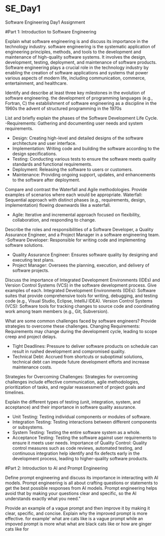 # SE_Day1
Software Engineering Day1 Assignment

#Part 1: Introduction to Software Engineering

Explain what software engineering is and discuss its importance in the technology industry.
software engineering is the systematic application of engineering principles, methods, and tools to the development and maintenance of high-quality software systems. It involves the design, development, testing, deployment, and maintenance of software products.
Software engineering plays a crucial role in the technology industry by enabling the creation of software applications and systems that power various aspects of modern life, including communication, commerce, entertainment, and healthcare.

Identify and describe at least three key milestones in the evolution of software engineering.
the development of programming languages (e.g., Fortran, C) 
the establishment of software engineering as a discipline in the 1960s 
the advent of structured programming in the 1970s

List and briefly explain the phases of the Software Development Life Cycle.
  -Requirements: Gathering and documenting user needs and system requirements.
  - Design: Creating high-level and detailed designs of the software architecture and user interface.
  - Implementation: Writing code and building the software according to the design specifications.
  - Testing: Conducting various tests to ensure the software meets quality standards and functional requirements.
  - Deployment: Releasing the software to users or customers.
  - Maintenance: Providing ongoing support, updates, and enhancements to the software after deployment.

Compare and contrast the Waterfall and Agile methodologies. Provide examples of scenarios where each would be appropriate.
Waterfall: Sequential approach with distinct phases (e.g., requirements, design, implementation) flowing downwards like a waterfall.
  - Agile: Iterative and incremental approach focused on flexibility, collaboration, and responding to change.

Describe the roles and responsibilities of a Software Developer, a Quality Assurance Engineer, and a Project Manager in a software engineering team.
  -Software Developer: Responsible for writing code and implementing software solutions.
  - Quality Assurance Engineer: Ensures software quality by designing and executing test plans.
  - Project Manager: Oversees the planning, execution, and delivery of software projects.

Discuss the importance of Integrated Development Environments (IDEs) and Version Control Systems (VCS) in the software development process. Give examples of each.
 Integrated Development Environments (IDEs): Software suites that provide comprehensive tools for writing, debugging, and testing code (e.g., Visual Studio, Eclipse, IntelliJ IDEA).
 Version Control Systems (VCS): Software tools for tracking changes to source code and coordinating work among team members (e.g., Git, Subversion).

What are some common challenges faced by software engineers? Provide strategies to overcome these challenges.
Changing Requirements: Requirements may change during the development cycle, leading to scope creep and project delays.
  - Tight Deadlines: Pressure to deliver software products on schedule can result in rushed development and compromised quality.
  - Technical Debt: Accrued from shortcuts or suboptimal solutions, technical debt can impede future development efforts and increase maintenance costs.

Strategies for Overcoming Challenges: Strategies for overcoming challenges include effective communication, agile methodologies, prioritization of tasks, and regular reassessment of project goals and timelines.


Explain the different types of testing (unit, integration, system, and acceptance) and their importance in software quality assurance.
 - Unit Testing: Testing individual components or modules of software.
  - Integration Testing: Testing interactions between different components or subsystems.
  - System Testing: Testing the entire software system as a whole.
  - Acceptance Testing: Testing the software against user requirements to ensure it meets user needs.
Importance of Quality Control: Quality control measures such as code reviews, automated testing, and continuous integration help identify and fix defects early in the development process, leading to higher-quality software products.

#Part 2: Introduction to AI and Prompt Engineering 

Define prompt engineering and discuss its importance in interacting with AI models.
Prompt engineering is all about crafting questions or statements to get the best possible responses from AI models. 
Prompt engineering helps avoid that by making your questions clear and specific, so the AI understands exactly what you need."

Provide an example of a vague prompt and then improve it by making it clear, specific, and concise. Explain why the improved prompt is more effective.
for example' what are cats like is a vague prompt while an impoved prompt is more what what are black cats like or how are ginger cats like
for 
